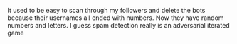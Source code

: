 It used to be easy to scan through my followers and delete the bots because their usernames all ended with numbers. Now they have random numbers and letters. I guess spam detection really is an adversarial iterated game

